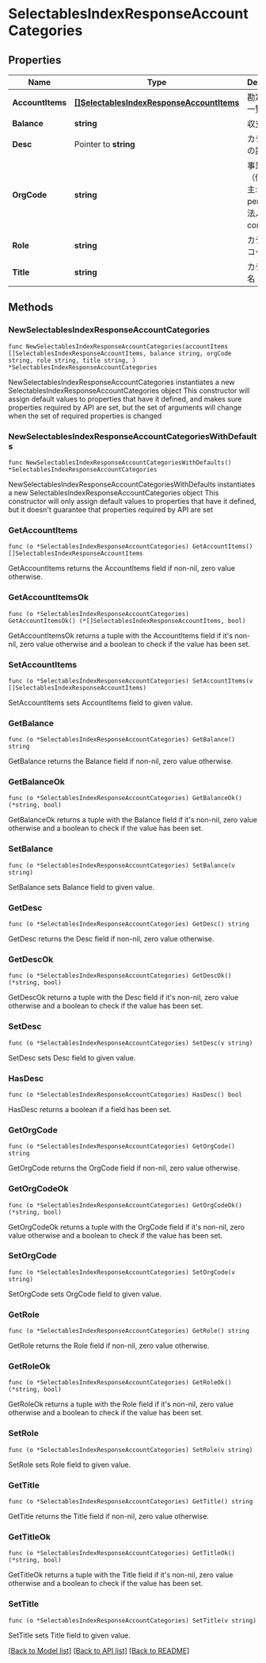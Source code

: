 # SelectablesIndexResponseAccountCategories

## Properties

Name | Type | Description | Notes
------------ | ------------- | ------------- | -------------
**AccountItems** | [**[]SelectablesIndexResponseAccountItems**](SelectablesIndexResponseAccountItems.md) | 勘定科目の一覧 | 
**Balance** | **string** | 収支 | 
**Desc** | Pointer to **string** | カテゴリーの説明 | [optional] 
**OrgCode** | **string** | 事業形態（個人事業主: personal、法人: corporate） | 
**Role** | **string** | カテゴリーコード | 
**Title** | **string** | カテゴリー名 | 

## Methods

### NewSelectablesIndexResponseAccountCategories

`func NewSelectablesIndexResponseAccountCategories(accountItems []SelectablesIndexResponseAccountItems, balance string, orgCode string, role string, title string, ) *SelectablesIndexResponseAccountCategories`

NewSelectablesIndexResponseAccountCategories instantiates a new SelectablesIndexResponseAccountCategories object
This constructor will assign default values to properties that have it defined,
and makes sure properties required by API are set, but the set of arguments
will change when the set of required properties is changed

### NewSelectablesIndexResponseAccountCategoriesWithDefaults

`func NewSelectablesIndexResponseAccountCategoriesWithDefaults() *SelectablesIndexResponseAccountCategories`

NewSelectablesIndexResponseAccountCategoriesWithDefaults instantiates a new SelectablesIndexResponseAccountCategories object
This constructor will only assign default values to properties that have it defined,
but it doesn't guarantee that properties required by API are set

### GetAccountItems

`func (o *SelectablesIndexResponseAccountCategories) GetAccountItems() []SelectablesIndexResponseAccountItems`

GetAccountItems returns the AccountItems field if non-nil, zero value otherwise.

### GetAccountItemsOk

`func (o *SelectablesIndexResponseAccountCategories) GetAccountItemsOk() (*[]SelectablesIndexResponseAccountItems, bool)`

GetAccountItemsOk returns a tuple with the AccountItems field if it's non-nil, zero value otherwise
and a boolean to check if the value has been set.

### SetAccountItems

`func (o *SelectablesIndexResponseAccountCategories) SetAccountItems(v []SelectablesIndexResponseAccountItems)`

SetAccountItems sets AccountItems field to given value.


### GetBalance

`func (o *SelectablesIndexResponseAccountCategories) GetBalance() string`

GetBalance returns the Balance field if non-nil, zero value otherwise.

### GetBalanceOk

`func (o *SelectablesIndexResponseAccountCategories) GetBalanceOk() (*string, bool)`

GetBalanceOk returns a tuple with the Balance field if it's non-nil, zero value otherwise
and a boolean to check if the value has been set.

### SetBalance

`func (o *SelectablesIndexResponseAccountCategories) SetBalance(v string)`

SetBalance sets Balance field to given value.


### GetDesc

`func (o *SelectablesIndexResponseAccountCategories) GetDesc() string`

GetDesc returns the Desc field if non-nil, zero value otherwise.

### GetDescOk

`func (o *SelectablesIndexResponseAccountCategories) GetDescOk() (*string, bool)`

GetDescOk returns a tuple with the Desc field if it's non-nil, zero value otherwise
and a boolean to check if the value has been set.

### SetDesc

`func (o *SelectablesIndexResponseAccountCategories) SetDesc(v string)`

SetDesc sets Desc field to given value.

### HasDesc

`func (o *SelectablesIndexResponseAccountCategories) HasDesc() bool`

HasDesc returns a boolean if a field has been set.

### GetOrgCode

`func (o *SelectablesIndexResponseAccountCategories) GetOrgCode() string`

GetOrgCode returns the OrgCode field if non-nil, zero value otherwise.

### GetOrgCodeOk

`func (o *SelectablesIndexResponseAccountCategories) GetOrgCodeOk() (*string, bool)`

GetOrgCodeOk returns a tuple with the OrgCode field if it's non-nil, zero value otherwise
and a boolean to check if the value has been set.

### SetOrgCode

`func (o *SelectablesIndexResponseAccountCategories) SetOrgCode(v string)`

SetOrgCode sets OrgCode field to given value.


### GetRole

`func (o *SelectablesIndexResponseAccountCategories) GetRole() string`

GetRole returns the Role field if non-nil, zero value otherwise.

### GetRoleOk

`func (o *SelectablesIndexResponseAccountCategories) GetRoleOk() (*string, bool)`

GetRoleOk returns a tuple with the Role field if it's non-nil, zero value otherwise
and a boolean to check if the value has been set.

### SetRole

`func (o *SelectablesIndexResponseAccountCategories) SetRole(v string)`

SetRole sets Role field to given value.


### GetTitle

`func (o *SelectablesIndexResponseAccountCategories) GetTitle() string`

GetTitle returns the Title field if non-nil, zero value otherwise.

### GetTitleOk

`func (o *SelectablesIndexResponseAccountCategories) GetTitleOk() (*string, bool)`

GetTitleOk returns a tuple with the Title field if it's non-nil, zero value otherwise
and a boolean to check if the value has been set.

### SetTitle

`func (o *SelectablesIndexResponseAccountCategories) SetTitle(v string)`

SetTitle sets Title field to given value.



[[Back to Model list]](../README.md#documentation-for-models) [[Back to API list]](../README.md#documentation-for-api-endpoints) [[Back to README]](../README.md)


